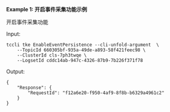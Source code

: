 **Example 1: 开启事件采集功能示例**

开启事件采集功能

Input: 

```
tccli tke EnableEventPersistence --cli-unfold-argument  \
    --TopicId 660305bf-935a-49de-a893-58f421feec98 \
    --ClusterId cls-7ph3twqe \
    --LogsetId cddc14ab-947c-4326-87b9-7b226f371f78
```

Output: 
```
{
    "Response": {
        "RequestId": "f12a6e20-f950-4af9-8f8b-b6329a4961c2"
    }
}
```

